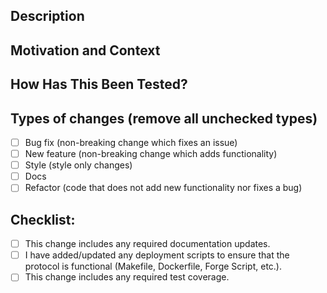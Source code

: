 <!--- Provide a general summary of your changes in the Title above -->

## Description

<!--- Describe your changes in detail -->

## Motivation and Context

<!--- Why is this change required? What problem does it solve? -->
<!--- If it fixes an open issue, please link to the issue here. -->

## How Has This Been Tested?

<!--- Please describe in detail how you tested your changes. -->
<!--- Include details of your testing environment, and the tests you ran to -->
<!--- see how your change affects other areas of the code, etc. -->


## Types of changes (remove all unchecked types)

<!--- What types of changes does your code introduce? Put an `x` in all the boxes that apply: -->

-   [ ] Bug fix (non-breaking change which fixes an issue)
-   [ ] New feature (non-breaking change which adds functionality)
-   [ ] Style (style only changes)
-   [ ] Docs
-   [ ] Refactor (code that does not add new functionality nor fixes a bug)

## Checklist:

<!--- Go over all the following points, and put an `x` in all the boxes that apply. -->

-   [ ] This change includes any required documentation updates.
-   [ ] I have added/updated any deployment scripts to ensure that the protocol is functional (Makefile, Dockerfile, Forge Script, etc.).
-   [ ] This change includes any required test coverage.
